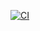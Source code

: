 [![CI](https://github.com/Trankvill/hexlet_pytest/actions/workflows/tests.yml/badge.svg)](https://github.com/Trankvill/hexlet_pytest/actions/workflows/tests.yml)
